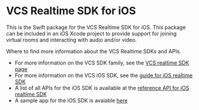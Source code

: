 # VCS Realtime SDK for iOS

This is the Swift package for the VCS Realtime SDK for iOS. This package can be included in an iOS Xcode project to provide support for joining virtual rooms and interacting with audio and/or video.

Where to find more information about the VCS Realtime SDKs and APIs.

* For more information on the VCS SDK family, see the [VCS realtime SDK page](https://sdk.virtualcareservices.net/)
* For more information on the VCS iOS SDK, see the [guide for iOS realtime SDK](https://sdk.virtualcareservices.net/sdks/ios)
* A list of all APIs for the iOS SDK is available at the [reference API for iOS realtime SDK](https://sdk.virtualcareservices.net/reference/ios)
* A sample app for the iOS SDK is avaiable [here](https://github.com/ATOS-VIRTUAL-CARE/realtime-sdk-demo-ios)
